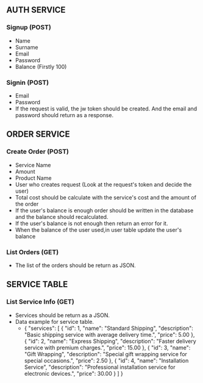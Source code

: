 ## AUTH SERVICE
### Signup (POST)
  - Name
  - Surname
  - Email
  - Password
  - Balance (Firstly 100)
### Signin (POST)
  - Email
  - Password
  - If the request is valid, the jw token should be created. And the email and password should return as a response.
## ORDER SERVICE
### Create Order (POST)
  - Service Name
  - Amount
  - Product Name
  - User who creates request (Look at the request's token and decide the user)
  - Total cost should be calculate with the service's cost and the amount of the order
  - If the user's balance is enough order should be written in the database and the balance should recalculated.
  - If the user's balance is not enough then return an error for it.
  - When the balance of the user used,in user table update the user's balance
### List Orders (GET)
  - The list of the orders should be return as JSON.
## SERVICE TABLE
### List Service Info (GET)
  - Services should be return as a JSON.
  - Data example for service table.
    - {
           "services": [
               {
                   "id": 1,
                   "name": "Standard Shipping",
                   "description": "Basic shipping service with average delivery time.",
                   "price": 5.00
               },
               {
                   "id": 2,
                   "name": "Express Shipping",
                   "description": "Faster delivery service with premium charges.",
                   "price": 15.00
               },
               {
                   "id": 3,
                   "name": "Gift Wrapping",
                   "description": "Special gift wrapping service for special occasions.",
                   "price": 2.50
               },
               {
                   "id": 4,
                   "name": "Installation Service",
                   "description": "Professional installation service for electronic devices.",
                   "price": 30.00
               }
           ]
       }